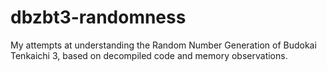 # dbzbt3-randomness
My attempts at understanding the Random Number Generation of Budokai Tenkaichi 3, based on decompiled code and memory observations.
